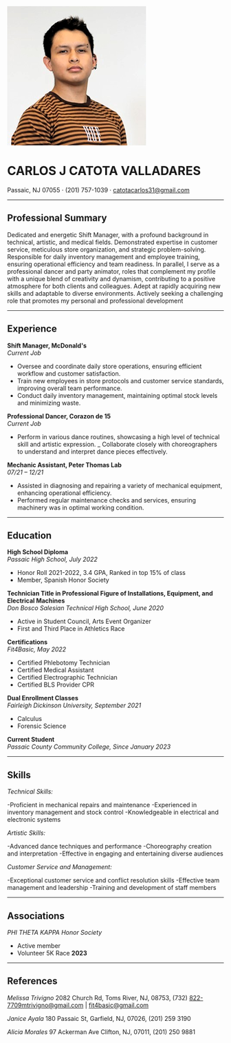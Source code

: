 
![Photo](deliverable%203/Carlos%20Catota.jpg)<br>

# **CARLOS J CATOTA VALLADARES**

Passaic, NJ 07055 · (201) 757-1039 · catotacarlos31@gmail.com

---

## **Professional Summary**

Dedicated and energetic Shift Manager, with a profound background in technical, artistic, and medical fields. Demonstrated expertise in customer service, meticulous store organization, and strategic problem-solving. Responsible for daily inventory management and employee training, ensuring operational efficiency and team readiness. In parallel, I serve as a professional dancer and party animator, roles that complement my profile with a unique blend of creativity and dynamism, contributing to a positive atmosphere for both clients and colleagues. Adept at rapidly acquiring new skills and adaptable to diverse environments. Actively seeking a challenging role that promotes my personal and professional development

---

## **Experience**

 **Shift Manager, McDonald's**  
*Current Job*  
- Oversee and coordinate daily store operations, ensuring efficient workflow and customer satisfaction.
- Train new employees in store protocols and customer service standards, improving overall team performance.
- Conduct daily inventory management, maintaining optimal stock levels and minimizing waste.

**Professional Dancer, Corazon de 15**  
*Current Job*  
- Perform in various dance routines, showcasing a high level of technical skill and artistic expression.
_ Collaborate closely with choreographers to understand and interpret dance pieces effectively.

**Mechanic Assistant, Peter Thomas Lab**  
*07/21 – 12/21*  
- Assisted in diagnosing and repairing a variety of mechanical equipment, enhancing operational efficiency.
- Performed regular maintenance checks and services, ensuring machinery was in optimal working condition.

---

## **Education**

**High School Diploma**  
*Passaic High School, July 2022*  
- Honor Roll 2021-2022, 3.4 GPA, Ranked in top 15% of class  
- Member, Spanish Honor Society  

**Technician Title in Professional Figure of Installations, Equipment, and Electrical Machines**  
*Don Bosco Salesian Technical High School, June 2020*  
- Active in Student Council, Arts Event Organizer  
- First and Third Place in Athletics Race

**Certifications**  
*Fit4Basic, May 2022*  
- Certified Phlebotomy Technician  
- Certified Medical Assistant  
- Certified Electrographic Technician  
- Certified BLS Provider CPR  

**Dual Enrollment Classes**  
*Fairleigh Dickinson University, September 2021*  
- Calculus
- Forensic Science 

**Current Student**  
*Passaic County Community College, Since January 2023*  

---

## **Skills**

*Technical Skills:*

-Proficient in mechanical repairs and maintenance
-Experienced in inventory management and stock control
-Knowledgeable in electrical and electronic systems

*Artistic Skills:*

-Advanced dance techniques and performance
-Choreography creation and interpretation
-Effective in engaging and entertaining diverse audiences

*Customer Service and Management:*

-Exceptional customer service and conflict resolution skills
-Effective team management and leadership
-Training and development of staff members

---

## **Associations**

*PHI THETA KAPPA Honor Society* 
- Active member 
- Volunteer 5K Race **2023**
  
---

## **References**

*Melissa Trivigno*
2082 Church Rd, Toms River, NJ, 08753, (732) 822-7709mtrivigno@gmail.com | fit4basic@gmail.com

*Janice Ayala*
180 Passaic St, Garfield, NJ, 07026, (201) 259 3190

*Alicia Morales*
97 Ackerman Ave Clifton, NJ, 07011, (201) 250 9881

